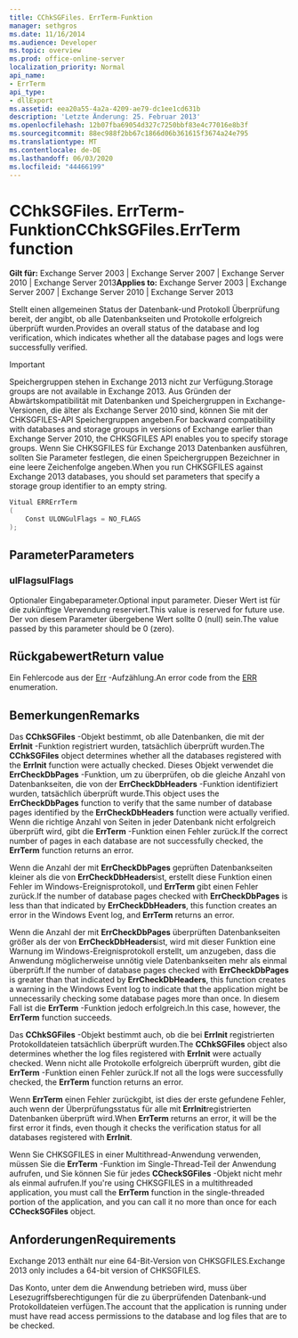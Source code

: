 ```yaml
---
title: CChkSGFiles. ErrTerm-Funktion
manager: sethgros
ms.date: 11/16/2014
ms.audience: Developer
ms.topic: overview
ms.prod: office-online-server
localization_priority: Normal
api_name:
- ErrTerm
api_type:
- dllExport
ms.assetid: eea20a55-4a2a-4209-ae79-dc1ee1cd631b
description: 'Letzte Änderung: 25. Februar 2013'
ms.openlocfilehash: 12b07fba69054d327c7250bbf83e4c77016e8b3f
ms.sourcegitcommit: 88ec988f2bb67c1866d06b361615f3674a24e795
ms.translationtype: MT
ms.contentlocale: de-DE
ms.lasthandoff: 06/03/2020
ms.locfileid: "44466199"
---
```

# <a name="cchksgfileserrterm-function"></a><span data-ttu-id="05fba-103">CChkSGFiles. ErrTerm-Funktion</span><span class="sxs-lookup"><span data-stu-id="05fba-103">CChkSGFiles.ErrTerm function</span></span>
  
<span data-ttu-id="05fba-104">**Gilt für:** Exchange Server 2003 | Exchange Server 2007 | Exchange Server 2010 | Exchange Server 2013</span><span class="sxs-lookup"><span data-stu-id="05fba-104">**Applies to:** Exchange Server 2003 | Exchange Server 2007 | Exchange Server 2010 | Exchange Server 2013</span></span>
  
<span data-ttu-id="05fba-105">Stellt einen allgemeinen Status der Datenbank-und Protokoll Überprüfung bereit, der angibt, ob alle Datenbankseiten und Protokolle erfolgreich überprüft wurden.</span><span class="sxs-lookup"><span data-stu-id="05fba-105">Provides an overall status of the database and log verification, which indicates whether all the database pages and logs were successfully verified.</span></span>
  
> [!IMPORTANT]
> <span data-ttu-id="05fba-106">Speichergruppen stehen in Exchange 2013 nicht zur Verfügung.</span><span class="sxs-lookup"><span data-stu-id="05fba-106">Storage groups are not available in Exchange 2013.</span></span> <span data-ttu-id="05fba-107">Aus Gründen der Abwärtskompatibilität mit Datenbanken und Speichergruppen in Exchange-Versionen, die älter als Exchange Server 2010 sind, können Sie mit der CHKSGFILES-API Speichergruppen angeben.</span><span class="sxs-lookup"><span data-stu-id="05fba-107">For backward compatibility with databases and storage groups in versions of Exchange earlier than Exchange Server 2010, the CHKSGFILES API enables you to specify storage groups.</span></span> <span data-ttu-id="05fba-108">Wenn Sie CHKSGFILES für Exchange 2013 Datenbanken ausführen, sollten Sie Parameter festlegen, die einen Speichergruppen Bezeichner in eine leere Zeichenfolge angeben.</span><span class="sxs-lookup"><span data-stu-id="05fba-108">When you run CHKSGFILES against Exchange 2013 databases, you should set parameters that specify a storage group identifier to an empty string.</span></span> 
  
```cs
Vitual ERRErrTerm 
(
    Const ULONGulFlags = NO_FLAGS
);

```

## <a name="parameters"></a><span data-ttu-id="05fba-109">Parameter</span><span class="sxs-lookup"><span data-stu-id="05fba-109">Parameters</span></span>

### <a name="ulflags"></a><span data-ttu-id="05fba-110">ulFlags</span><span class="sxs-lookup"><span data-stu-id="05fba-110">ulFlags</span></span>
  
<span data-ttu-id="05fba-111">Optionaler Eingabeparameter.</span><span class="sxs-lookup"><span data-stu-id="05fba-111">Optional input parameter.</span></span> <span data-ttu-id="05fba-112">Dieser Wert ist für die zukünftige Verwendung reserviert.</span><span class="sxs-lookup"><span data-stu-id="05fba-112">This value is reserved for future use.</span></span> <span data-ttu-id="05fba-113">Der von diesem Parameter übergebene Wert sollte 0 (null) sein.</span><span class="sxs-lookup"><span data-stu-id="05fba-113">The value passed by this parameter should be 0 (zero).</span></span>
    
## <a name="return-value"></a><span data-ttu-id="05fba-114">Rückgabewert</span><span class="sxs-lookup"><span data-stu-id="05fba-114">Return value</span></span>

<span data-ttu-id="05fba-115">Ein Fehlercode aus der [Err](cchksgfiles-err-enumeration.md) -Aufzählung.</span><span class="sxs-lookup"><span data-stu-id="05fba-115">An error code from the [ERR](cchksgfiles-err-enumeration.md) enumeration.</span></span> 
  
## <a name="remarks"></a><span data-ttu-id="05fba-116">Bemerkungen</span><span class="sxs-lookup"><span data-stu-id="05fba-116">Remarks</span></span>

<span data-ttu-id="05fba-117">Das **CChkSGFiles** -Objekt bestimmt, ob alle Datenbanken, die mit der **ErrInit** -Funktion registriert wurden, tatsächlich überprüft wurden.</span><span class="sxs-lookup"><span data-stu-id="05fba-117">The **CChkSGFiles** object determines whether all the databases registered with the **ErrInit** function were actually checked.</span></span> <span data-ttu-id="05fba-118">Dieses Objekt verwendet die **ErrCheckDbPages** -Funktion, um zu überprüfen, ob die gleiche Anzahl von Datenbankseiten, die von der **ErrCheckDbHeaders** -Funktion identifiziert wurden, tatsächlich überprüft wurde.</span><span class="sxs-lookup"><span data-stu-id="05fba-118">This object uses the **ErrCheckDbPages** function to verify that the same number of database pages identified by the **ErrCheckDbHeaders** function were actually verified.</span></span> <span data-ttu-id="05fba-119">Wenn die richtige Anzahl von Seiten in jeder Datenbank nicht erfolgreich überprüft wird, gibt die **ErrTerm** -Funktion einen Fehler zurück.</span><span class="sxs-lookup"><span data-stu-id="05fba-119">If the correct number of pages in each database are not successfully checked, the **ErrTerm** function returns an error.</span></span> 
  
<span data-ttu-id="05fba-120">Wenn die Anzahl der mit **ErrCheckDbPages** geprüften Datenbankseiten kleiner als die von **ErrCheckDbHeaders**ist, erstellt diese Funktion einen Fehler im Windows-Ereignisprotokoll, und **ErrTerm** gibt einen Fehler zurück.</span><span class="sxs-lookup"><span data-stu-id="05fba-120">If the number of database pages checked with **ErrCheckDbPages** is less than that indicated by **ErrCheckDbHeaders**, this function creates an error in the Windows Event log, and **ErrTerm** returns an error.</span></span> 
  
<span data-ttu-id="05fba-121">Wenn die Anzahl der mit **ErrCheckDbPages** überprüften Datenbankseiten größer als der von **ErrCheckDbHeaders**ist, wird mit dieser Funktion eine Warnung im Windows-Ereignisprotokoll erstellt, um anzugeben, dass die Anwendung möglicherweise unnötig viele Datenbankseiten mehr als einmal überprüft.</span><span class="sxs-lookup"><span data-stu-id="05fba-121">If the number of database pages checked with **ErrCheckDbPages** is greater than that indicated by **ErrCheckDbHeaders**, this function creates a warning in the Windows Event log to indicate that the application might be unnecessarily checking some database pages more than once.</span></span> <span data-ttu-id="05fba-122">In diesem Fall ist die **ErrTerm** -Funktion jedoch erfolgreich.</span><span class="sxs-lookup"><span data-stu-id="05fba-122">In this case, however, the **ErrTerm** function succeeds.</span></span> 
  
<span data-ttu-id="05fba-123">Das **CChkSGFiles** -Objekt bestimmt auch, ob die bei **ErrInit** registrierten Protokolldateien tatsächlich überprüft wurden.</span><span class="sxs-lookup"><span data-stu-id="05fba-123">The **CChkSGFiles** object also determines whether the log files registered with **ErrInit** were actually checked.</span></span> <span data-ttu-id="05fba-124">Wenn nicht alle Protokolle erfolgreich überprüft wurden, gibt die **ErrTerm** -Funktion einen Fehler zurück.</span><span class="sxs-lookup"><span data-stu-id="05fba-124">If not all the logs were successfully checked, the **ErrTerm** function returns an error.</span></span> 
  
<span data-ttu-id="05fba-125">Wenn **ErrTerm** einen Fehler zurückgibt, ist dies der erste gefundene Fehler, auch wenn der Überprüfungsstatus für alle mit **ErrInit**registrierten Datenbanken überprüft wird.</span><span class="sxs-lookup"><span data-stu-id="05fba-125">When **ErrTerm** returns an error, it will be the first error it finds, even though it checks the verification status for all databases registered with **ErrInit**.</span></span>
  
<span data-ttu-id="05fba-126">Wenn Sie CHKSGFILES in einer Multithread-Anwendung verwenden, müssen Sie die **ErrTerm** -Funktion im Single-Thread-Teil der Anwendung aufrufen, und Sie können Sie für jedes **CCheckSGFiles** -Objekt nicht mehr als einmal aufrufen.</span><span class="sxs-lookup"><span data-stu-id="05fba-126">If you're using CHKSGFILES in a multithreaded application, you must call the **ErrTerm** function in the single-threaded portion of the application, and you can call it no more than once for each **CCheckSGFiles** object.</span></span> 
  
## <a name="requirements"></a><span data-ttu-id="05fba-127">Anforderungen</span><span class="sxs-lookup"><span data-stu-id="05fba-127">Requirements</span></span>

<span data-ttu-id="05fba-128">Exchange 2013 enthält nur eine 64-Bit-Version von CHKSGFILES.</span><span class="sxs-lookup"><span data-stu-id="05fba-128">Exchange 2013 only includes a 64-bit version of CHKSGFILES.</span></span>
  
<span data-ttu-id="05fba-129">Das Konto, unter dem die Anwendung betrieben wird, muss über Lesezugriffsberechtigungen für die zu überprüfenden Datenbank-und Protokolldateien verfügen.</span><span class="sxs-lookup"><span data-stu-id="05fba-129">The account that the application is running under must have read access permissions to the database and log files that are to be checked.</span></span>
  


